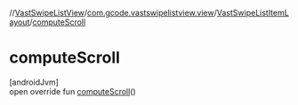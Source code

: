 //[VastSwipeListView](../../../index.md)/[com.gcode.vastswipelistview.view](../index.md)/[VastSwipeListItemLayout](index.md)/[computeScroll](compute-scroll.md)

# computeScroll

[androidJvm]\
open override fun [computeScroll](compute-scroll.md)()
